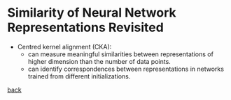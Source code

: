 # Similarity of Neural Network Representations Revisited
- Centred kernel alignment (CKA):
    - can measure meaningful similarities between representations of higher dimension than the number of data points.
    - can identify correspondences between representations in networks trained from different initializations. 

[back](https://github.com/YHJYH/Machine_Learning/blob/main/projects/Master_Thesis/papers/refs.md#content)
